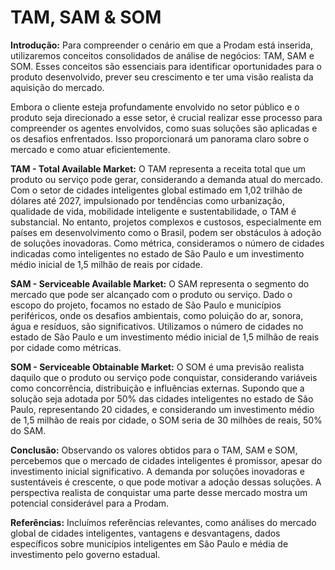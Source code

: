 # TAM, SAM & SOM

**Introdução:**
Para compreender o cenário em que a Prodam está inserida, utilizaremos conceitos consolidados de análise de negócios: TAM, SAM e SOM. Esses conceitos são essenciais para identificar oportunidades para o produto desenvolvido, prever seu crescimento e ter uma visão realista da aquisição do mercado.

Embora o cliente esteja profundamente envolvido no setor público e o produto seja direcionado a esse setor, é crucial realizar esse processo para compreender os agentes envolvidos, como suas soluções são aplicadas e os desafios enfrentados. Isso proporcionará um panorama claro sobre o mercado e como atuar eficientemente.

**TAM - Total Available Market:**
O TAM representa a receita total que um produto ou serviço pode gerar, considerando a demanda atual do mercado. Com o setor de cidades inteligentes global estimado em 1,02 trilhão de dólares até 2027, impulsionado por tendências como urbanização, qualidade de vida, mobilidade inteligente e sustentabilidade, o TAM é substancial. No entanto, projetos complexos e custosos, especialmente em países em desenvolvimento como o Brasil, podem ser obstáculos à adoção de soluções inovadoras. Como métrica, consideramos o número de cidades indicadas como inteligentes no estado de São Paulo e um investimento médio inicial de 1,5 milhão de reais por cidade.

**SAM - Serviceable Available Market:**
O SAM representa o segmento do mercado que pode ser alcançado com o produto ou serviço. Dado o escopo do projeto, focamos no estado de São Paulo e municípios periféricos, onde os desafios ambientais, como poluição do ar, sonora, água e resíduos, são significativos. Utilizamos o número de cidades no estado de São Paulo e um investimento médio inicial de 1,5 milhão de reais por cidade como métricas.

**SOM - Serviceable Obtainable Market:**
O SOM é uma previsão realista daquilo que o produto ou serviço pode conquistar, considerando variáveis como concorrência, distribuição e influências externas. Supondo que a solução seja adotada por 50% das cidades inteligentes no estado de São Paulo, representando 20 cidades, e considerando um investimento médio de 1,5 milhão de reais por cidade, o SOM seria de 30 milhões de reais, 50% do SAM.

**Conclusão:**
Observando os valores obtidos para o TAM, SAM e SOM, percebemos que o mercado de cidades inteligentes é promissor, apesar do investimento inicial significativo. A demanda por soluções inovadoras e sustentáveis é crescente, o que pode motivar a adoção dessas soluções. A perspectiva realista de conquistar uma parte desse mercado mostra um potencial considerável para a Prodam.

**Referências:**
Incluímos referências relevantes, como análises do mercado global de cidades inteligentes, vantagens e desvantagens, dados específicos sobre municípios inteligentes em São Paulo e média de investimento pelo governo estadual.

